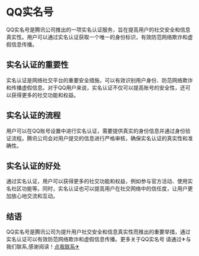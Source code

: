 # QQ实名号

QQ实名号是腾讯公司推出的一项实名认证服务，旨在提高用户的社交安全和信息真实性。用户可以通过实名认证获取一个唯一的身份标识，有效防范网络欺诈和虚假信息传播。

## 实名认证的重要性

实名认证是网络社交平台的重要安全措施，可以有效识别用户身份、防范网络欺诈和传播虚假信息。对于QQ用户来说，实名认证不仅可以提高账号的安全性，还可以获得更多的社交功能和权益。

## 实名认证的流程

用户可以在QQ账号设置中进行实名认证，需要提供真实的身份信息并通过身份验证流程。腾讯公司会对用户提交的信息进行严格审核，确保实名认证的真实性和准确性。

## 实名认证的好处

通过实名认证，用户可以获得更多的社交功能和权益，例如参与官方活动、使用实名社区功能等。同时，实名认证也可以提高用户在社交网络中的信任度，让用户更加放心地交流和互动。

## 结语

QQ实名号是腾讯公司为提升用户社交安全和信息真实性而推出的重要举措，通过实名认证可以有效防范网络欺诈和虚假信息传播。更多关于QQ实名号 请通过✈与我们联系,感谢阅读！[点我联系✈](https://s.k02.cc)